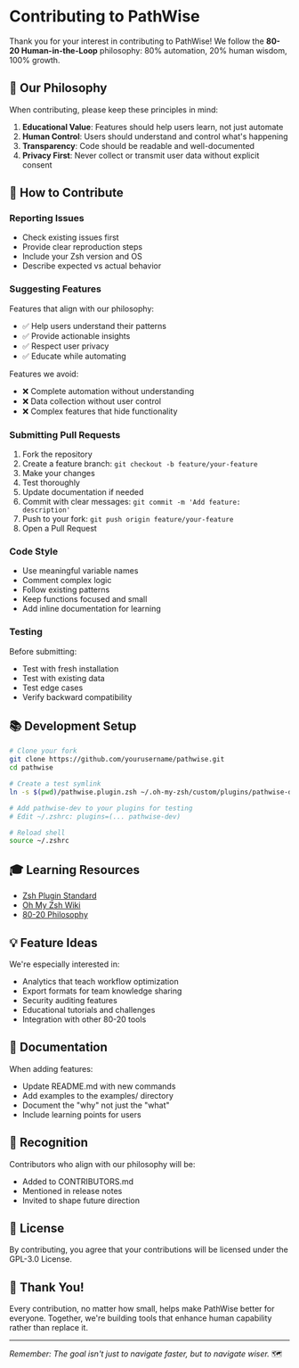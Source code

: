 # Contributing to PathWise

Thank you for your interest in contributing to PathWise! We follow the **80-20 Human-in-the-Loop** philosophy: 80% automation, 20% human wisdom, 100% growth.

## 🎯 Our Philosophy

When contributing, please keep these principles in mind:

1. **Educational Value**: Features should help users learn, not just automate
2. **Human Control**: Users should understand and control what's happening
3. **Transparency**: Code should be readable and well-documented
4. **Privacy First**: Never collect or transmit user data without explicit consent

## 🤝 How to Contribute

### Reporting Issues

- Check existing issues first
- Provide clear reproduction steps
- Include your Zsh version and OS
- Describe expected vs actual behavior

### Suggesting Features

Features that align with our philosophy:
- ✅ Help users understand their patterns
- ✅ Provide actionable insights
- ✅ Respect user privacy
- ✅ Educate while automating

Features we avoid:
- ❌ Complete automation without understanding
- ❌ Data collection without user control
- ❌ Complex features that hide functionality

### Submitting Pull Requests

1. Fork the repository
2. Create a feature branch: `git checkout -b feature/your-feature`
3. Make your changes
4. Test thoroughly
5. Update documentation if needed
6. Commit with clear messages: `git commit -m 'Add feature: description'`
7. Push to your fork: `git push origin feature/your-feature`
8. Open a Pull Request

### Code Style

- Use meaningful variable names
- Comment complex logic
- Follow existing patterns
- Keep functions focused and small
- Add inline documentation for learning

### Testing

Before submitting:
- Test with fresh installation
- Test with existing data
- Test edge cases
- Verify backward compatibility

## 📚 Development Setup

```bash
# Clone your fork
git clone https://github.com/yourusername/pathwise.git
cd pathwise

# Create a test symlink
ln -s $(pwd)/pathwise.plugin.zsh ~/.oh-my-zsh/custom/plugins/pathwise-dev/

# Add pathwise-dev to your plugins for testing
# Edit ~/.zshrc: plugins=(... pathwise-dev)

# Reload shell
source ~/.zshrc
```

## 🎓 Learning Resources

- [Zsh Plugin Standard](https://zdharma-continuum.github.io/Zsh-100-Commits-Club/Zsh-Plugin-Standard.html)
- [Oh My Zsh Wiki](https://github.com/ohmyzsh/ohmyzsh/wiki)
- [80-20 Philosophy](https://github.com/80-20-Human-In-The-Loop/Community)

## 💡 Feature Ideas

We're especially interested in:
- Analytics that teach workflow optimization
- Export formats for team knowledge sharing
- Security auditing features
- Educational tutorials and challenges
- Integration with other 80-20 tools

## 📝 Documentation

When adding features:
- Update README.md with new commands
- Add examples to the examples/ directory
- Document the "why" not just the "what"
- Include learning points for users

## 🌟 Recognition

Contributors who align with our philosophy will be:
- Added to CONTRIBUTORS.md
- Mentioned in release notes
- Invited to shape future direction

## 📜 License

By contributing, you agree that your contributions will be licensed under the GPL-3.0 License.

## 🙏 Thank You!

Every contribution, no matter how small, helps make PathWise better for everyone. Together, we're building tools that enhance human capability rather than replace it.

---

*Remember: The goal isn't just to navigate faster, but to navigate wiser.* 🗺️